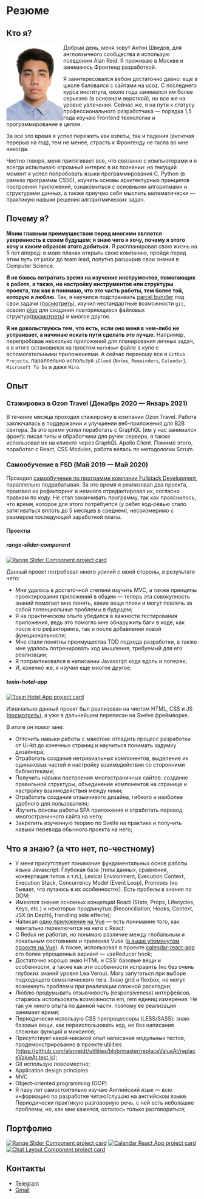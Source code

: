 # Резюме

## Кто я?
<img src="./me.jpg" alt="A photo of me" width="150" align="left">

Добрый день, меня зовут Антон Шведов, для англоязычного сообщества я использую псевдоним Alan Reid. Я проживаю в Москве и занимаюсь Фронтенд разработкой.

Я заинтересовался вебом достаточно давно: еще в школе баловался с сайтами на ucoz. С последнего курса института, около года занимался им более серьезно (в основном версткой), но все же на уровне увлечения. Сейчас же, я на пути к статусу профессионального разработчика — порядка 1,5 года изучаю Frontend технологии и программирование в целом.

За все это время я успел пережить как взлеты, так и падения (включая перерыв на год), тем не менее, страсть к Фронтенду не гасла во мне никогда.

Честно говоря, меня притягивает все, что связанно с компьютерами и я всегда испытываю огромный интерес в их познании: на текущий момент я успел попробовать языки программирования C, Python (в рамках программы CS50), изучить основы архитектурных принципов построения приложений, ознакомиться с основными алгоритмами и структурами данных, а также приучаю себя мыслить математически — практикую навыки решения алгоритмических задач.

## Почему я?
**Моим главным преимуществом перед многими является уверенность в своем будущем: я знаю чего я хочу, почему я этого хочу и каким образом этого добиться.** Я распланировал свою жизнь на 5 лет вперед: в моих планах открыть свою компанию, пройдя перед этим путь от junior до team lead, попутно расширив свои знания в Computer Science.

**Я не боюсь потратить время на изучение инструментов, помогающих в работе, а также, на настройку инструментов или структуры проекта, так как я понимаю, что это часть работы, тем более той, которую я люблю.** Так, я научился подстраивать [parcel bundler](https://parceljs.org/) под свои задачи ([посмотреть](https://github.com/alanreidt/range-slider-component/blob/785d4bcbb2d680be9be912120e89a8a7e15296f4/package.json#L16-L20)), изучил нестандартные возможности `git`, освоил [plop](https://plopjs.com/documentation/) для создания повторяющихся файловых структур([посмотреть](https://github.com/alanreidt/range-slider-component/blob/master/plopfile.js)) и многое другое.

**Я не довольствуюсь тем, что есть, если оно меня в чем-либо не устраивает, а начинаю искать пути сделать это лучше.** Например, перепробовав несколько приложений для планирования личных задач, я в итоге остановился на простом `markdown` файле в купе с вспомогательными приложениями. А сейчас переношу все в `Github Projects`, параллельно используя `iCloud` (`Notes`, `Remainders`, `Calendar`), `Microsoft To Do` и даже `Miro`.

## Опыт
### Стажировка в Ozon Travel (Декабрь 2020 — Январь 2021)
В течение месяца проходил стажировку в компании Ozon Travel. Работа заключалась в поддержании и улучшении веб-приложения для B2B сектора. За это время успел поработать с GraphQL (им у нас занимался фронт): писал типы и обработчики для ручек сервера, а также использовал их на клиенте через GraphQL Apollo Client. Помимо этого, поработал с React, CSS Modules, работа велась по методологии Scrum.

### Самообучение в FSD (Май 2019 — Май 2020)
Проходил [самообучение по программе компании Fullstack Development](https://www.fullstack-development.com/front-end-education), параллельно подрабатывая. За это время я реализовал два проекта, произвел их рефакторинг и немного отредактировал их, согласно правкам по коду. Не стал заканчивать программу, так как прояснилось, что время, которое для этого потребуется (у ребят код-ревью стало затягиваться вплоть до 5 месяцев в среднем), несоизмеримо с размером последующей заработной платы.

#### Проекты
##### range-slider-component
[![Range Slider Component project card](https://github-readme-stats.vercel.app/api/pin/?username=alanreidt&repo=range-slider-component)](https://github.com/alanreidt/range-slider-component)

Данный проект потребовал много усилий с моей стороны, в результате чего:
- Мне удалось в достаточной степени изучить MVC, а также принципы проектирования приложений в общем — теперь эта совокупность знаний помогает мне понять, какие вещи плохи и могут повлечь за собой потенциальные проблемы в будущем;
- Я на практическом опыте убедился в важности тестирования приложения, ведь это помогло мне обнаружить баги в коде, как после его рефакторинга, так и после добавления новой функциональности;
- Мне стали понятны преимущества TDD подхода разработки, а также мне удалось потренировать ход мышления, требуемый для его реализации;
- Я попрактиковался в написании Javascript кода вдоль и поперек;
- И, конечно же, я изучил еще многое другое;

##### toxin-hotel-app
[![Toxin Hotel App project card](https://github-readme-stats.vercel.app/api/pin/?username=alanreidt&repo=toxin-hotel-app)](https://github.com/alanreidt/toxin-hotel-app)

Изначально данный проект был реализован на чистом HTML, CSS и JS ([посмотреть](https://github.com/alanreidt/toxin-hotel-website)), а уже в дальнейшем переписан на Svelve фреймворке.

В итоге он помог мне:
- Отточить навыки работы с макетом: отладить процесс разработки от Ui-kit до конечных страниц и научиться понимать задумку дизайнера;
- Отработать создание нетривиальных компонентов, выделение их одинаковых частей и настройку взаимодействия со сторонними библиотеками;
- Получить навыки построения многостраничных сайтов: создание правильной структуры, объединение компонентов на странице и настройку взаимодействия между ними;
- Отработать создание отзывчивого дизайна, гибкого и наиболее удобного для пользователя;
- Изучить основы работы SPA приложения и отработать перевод многостраничного сайта на него;
- Закрепить изученную теорию по Svelte на практике и получить навыки перевода обычного проекта на него;

## Что я знаю? (а что нет, по-честному)
  - У меня присутствует понимание фундаментальных основ работы языка Javascript: Глубокая база (типы данных, сравнения, конвертация типов и т.п.), Lexical Environment, Execution Context, Execution Stack, Concurrency Model (Event Loop), Promises (но бывает, что путаюсь в их особенностях). Есть пробелы в знания по DOM;
  - Имеются знания основных концепций React (State, Props, Lifecycles, Keys, etc.) и некоторых продвинутых (Reconciliation, Hooks, Context, JSX (in Depth), Handling side effects);
  - Написал [одно приложение на Vue](https://github.com/alanreidt/traffic-signal-app) — есть понимание того, как ментально переключится на него с React;
  - C Redux не работал, но понимаю различие между глобальным и локальным состоянием и применял Vuex ([в выше упомянутом проекте на Vue](https://github.com/alanreidt/traffic-signal-app)). А также, использовал в проекте [calendar-react-app](https://github.com/alanreidt/calendar-react-app) его более упрощенный вариант — useReducer hook;
  - Достаточно хорошо знаю HTML и CSS: базовые вещи и особенности, а также как эти особенности исправить (но без очень глубоких знаний уровня Lea Verou). Могу запутаться при выборе подходящего семантического тега. Знаю grid и flexbox, но могут возникнуть проблемы при реализации сложной раскладки;
  - Люблю продумывать отзывчивость (responsiveness) интерфейсов, стараюсь использовать возможности em, rem единиц измерения. Не так уж много опыта по данной части, поэтому ее реализация занимает время;
  - Периодически использую CSS препроцессоры (LESS/SASS): знаю базовые вещи, как переиспользовать код, но без написания сложных функций и миксинов;
  - Присутствует какой-никакой опыт написания модульных тестов, продемонстрированно в проекте utilities (https://github.com/alanreidt/utilities/blob/master/replaceValueAt/replaceValueAt.test.js);
  - Git использую повсеместно;
  - Application design principles
  - MVC
  - Object-oriented programming (OOP)
  - Я пару лет самостоятельно изучаю Английский язык — всю информацию по разработке читаю/слушаю на английском языке. Периодически практикую разговорную речь, с ней есть небольшие проблемы, но, как мне кажется, осталось только разговориться;

## Портфолио
[![Range Slider Component project card](https://github-readme-stats.vercel.app/api/pin/?username=alanreidt&repo=range-slider-component)](https://github.com/alanreidt/range-slider-component)
[![Calendar React App project card](https://github-readme-stats.vercel.app/api/pin/?username=alanreidt&repo=calendar-react-app)](https://github.com/alanreidt/calendar-react-app)
[![Chat Layout Component project card](https://github-readme-stats.vercel.app/api/pin/?username=alanreidt&repo=chat-layout)](https://github.com/alanreidt/chat-layout)

## Контакты
- [Telegram](https://t.me/alanreidt)
- [Gmail](mailto:alanreidt@gmail.com)
